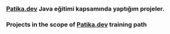 

### [Patika.dev](https://app.patika.dev/paths) Java eğitimi kapsamında yaptığım projeler.
### Projects in the scope of [Patika.dev](https://app.patika.dev/paths) training path
